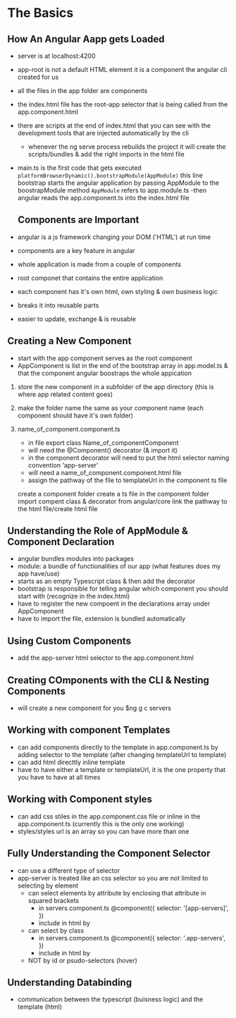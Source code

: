 # The Basics

## How An Angular Aapp gets Loaded
 - server is at localhost:4200
 - app-root is not a default HTML element it is a component the angular cli created for us
 - all the files in the app folder are components
 - the index.html file has the root-app selector that is being called from the app.component.html
 - there are scripts at the end of index.html that you can see with the development tools that are injected automatically by the cli
    - whenever the ng serve process rebuilds the project it will create the scripts/bundles & add the right imports in the html file

- main.ts is the first code that gets executed
    `platformBrowserDynamic().bootstrapModule(AppModule)`
        this line bootstrap starts the angular application by passing AppModule to the boostrapModule method
    `AppModule` refers to app.module.ts
    -then angular reads the app.component.ts into the index.html file

    ## Components are Important
- angular is a js framework changing your DOM ('HTML') at run time
- components are a key feature in angular
- whole application is made from a couple of components
- root componet that contains the entire application
- each component has it's own html, own styling & own business logic
- breaks it into reusable parts
- easier to update, exchange & is reusable

## Creating a New Component 
- start with the app component serves as the root component
- AppComponent is list in the end of the bootstrap array in app.model.ts & that the component angular boostraps the whole appication
1. store the new component in a subfolder of the app directory (this is where app related content goes)
2. make the folder name the same as your component name (each component should have it's own folder)
3. name_of_component.component.ts
    - in file export class Name_of_componentComponent
    - will need the @Component() decorator (& import it)
    - in the component decorator will need to put the html selector naming convention 'app-server'
    - will need a name_of_component.component.html file
    - assign the pathway of the file to templateUrl in the component ts file

    create a component folder
        create a ts file in the component folder
        import compent class & decorator from angular/core
        link the pathway to the html file/create html file

## Understanding the Role of AppModule & Component Declaration
 - angular bundles modules into packages
 - module: a bundle of functionalities of our app (what features does my app have/use)
 - starts as an empty Typescript class & then add the decorator
 - bootstrap is responsible for telling angular which component you should start with (recognize in the index.html)
 - have to register the new compoent in the declarations array under AppComponent
 - have to import the file, extension is bundled automatically

 ## Using Custom Components
 - add the app-server html selector to the app.component.html

## Creating COmponents with the CLI & Nesting Components
 - will create a new component for you
    $ng g c servers

## Working with component Templates
 - can add components directly to the template in app.component.ts by adding selector to the template (after changing templateUrl to template)
 - can add html directtly inline template
 - have to have either a template or templateUrl, it is the one property that you have to have at all times

 ## Working with Component styles
 - can add css stiles in the app.component.css file or inline in the app.component.ts (currently this is the only one working)
 - styles/styles url is an array so you can have more than one
 
 ## Fully Understanding the Component Selector
 - can use a different type of selector
 - app-server is treated like an css selector so you are not limited to selecting by element
    - can select elements by attribute by enclosing that attribute in squared brackets
        - in servers.component.ts
            @component({
                selector: '[app-servers]',
            })
        - include in html by <div app-servers>
    - can select by class
        - in servers.component.ts
            @component({
                selector: '.app-servers',
            })
        - include in html by <div class="app-servers">
    - NOT by id or psudo-selectors (hover)


## Understanding Databinding
- communication between the typescript (buisness logic) and the template (html)

